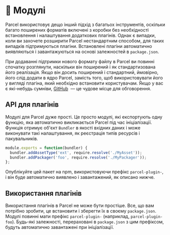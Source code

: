 # 🔌 Модулі

Parcel використовує дещо інший підхід з багатьох інструментів, оскільки багато поширених форматів включені з коробки без необхідності встановлення і налаштування додаткових плагінів. Однак є випадки, коли ви захочете розширити Parcel нестандартним способом, для таких випадків підтримуються плагіни. Встановлені плагіни автоматично виявляються і завантажуються на основі залежностей в `package.json`.

При додаванні підтримки нового формату файлу в Parcel ви повинні спочатку розглянути, наскільки він поширений і як стандартизована його реалізація. Якщо він досить поширений і стандартний, ймовірно, його слід додати в ядро ​​Parcel, замість того, щоб використовувати його у вигляді плагіна, який необхідно встановити користувачам. Якщо у вас є які-небудь сумніви, [GitHub](https://github.com/parcel-bundler/parcel/issues) &nbsp;&mdash; це чудове місце для обговорення.

## API для плагінів

Модулі для Parcel дуже прості. Це просто модулі, які експортують одну функцію, яка автоматично викликається Parcel під час ініціалізації. Функція отримує об'єкт `Bundler` в якості вхідних даних і може виконувати такі налаштування, як реєстрація типів ресурсів і пакувальників.

```Javascript
module.exports = function(bundler) {
  bundler.addAssetType('ext', require.resolve('./MyAsset'));
  bundler.addPackager('foo', require.resolve('./MyPackager'));
};
```

Опублікуйте цей пакет на npm, використовуючи префікс `parcel-plugin-`, і він буде автоматично виявлено і завантажений, як описано нижче.

## Використання плагінів

Використання плагінів в Parcel не може бути простіше. Все, що вам потрібно зробити, це встановити і зберегти їх в своєму `package.json`. Модулі повинні мати префікс `parcel-plugin-` (наприклад, `parcel-plugin-foo`). Будь-які залежності, перераховані в `package.json` з цим префіксом, будуть автоматично завантажені при ініціалізації.